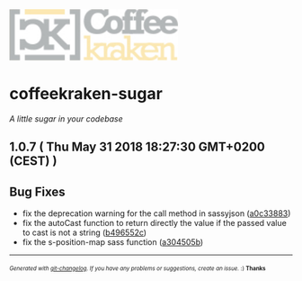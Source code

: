 <img width="300px" src=".resources/coffeekraken-logo.jpg" />

# coffeekraken-sugar

_A little sugar in your codebase_

## 1.0.7  ( Thu May 31 2018 18:27:30 GMT+0200 (CEST) )


## Bug Fixes
  - fix the deprecation warning for the call method in sassyjson
  ([a0c33883](https://github.com/Coffeekraken/sugar/commit/a0c33883e42c2468a2d34e4683291219b0756a18))
  - fix the autoCast function to return directly the value if the passed value to cast is not a string
  ([b496552c](https://github.com/Coffeekraken/sugar/commit/b496552c127e87112cb68ccf55a62c245996519d))
  - fix the s-position-map sass function
  ([a304505b](https://github.com/Coffeekraken/sugar/commit/a304505b8a60029d1ce28a62ba549c7888773780))





---
<sub><sup>*Generated with [git-changelog](https://github.com/rafinskipg/git-changelog). If you have any problems or suggestions, create an issue.* :) **Thanks** </sub></sup>
